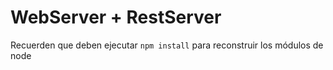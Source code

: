 # WebServer + RestServer #

Recuerden que deben ejecutar `npm install` para reconstruir los módulos de node
